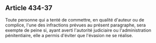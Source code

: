 Article 434-37
----
Toute personne qui a tenté de commettre, en qualité d'auteur ou de complice,
l'une des infractions prévues au présent paragraphe, sera exempte de peine si,
ayant averti l'autorité judiciaire ou l'administration pénitentiaire, elle a
permis d'éviter que l'évasion ne se réalise.
